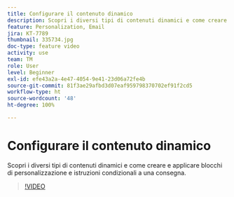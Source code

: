 ```yaml
---
title: Configurare il contenuto dinamico
description: Scopri i diversi tipi di contenuti dinamici e come creare e applicare blocchi di personalizzazione e istruzioni condizionali a una consegna.
feature: Personalization, Email
jira: KT-7789
thumbnail: 335734.jpg
doc-type: feature video
activity: use
team: TM
role: User
level: Beginner
exl-id: efe43a2a-4e47-4054-9e41-23d06a72fe4b
source-git-commit: 81f3ae29afbd3d07eaf959798370702ef91f2cd5
workflow-type: ht
source-wordcount: '48'
ht-degree: 100%

---
```


# Configurare il contenuto dinamico

Scopri i diversi tipi di contenuti dinamici e come creare e applicare blocchi di personalizzazione e istruzioni condizionali a una consegna.

>[!VIDEO](https://video.tv.adobe.com/v/335734?quality=12&learn=on)

